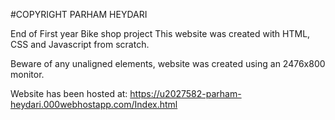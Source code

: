 #COPYRIGHT PARHAM HEYDARI

End of First year Bike shop project
This website was created with HTML, CSS and Javascript from scratch.

Beware of any unaligned elements, website was created using an 2476x800 monitor.

Website has been hosted at: https://u2027582-parham-heydari.000webhostapp.com/Index.html


